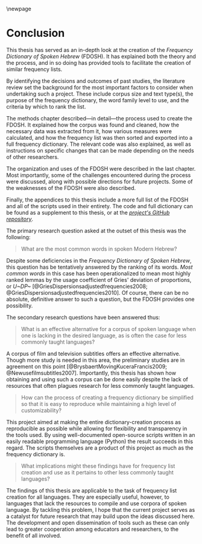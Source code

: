 \newpage

# Conclusion

This thesis has served as an in-depth look at the creation of the *Frequency Dictionary of Spoken Hebrew* (FDOSH). It has explained both the theory and the process, and in so doing has provided tools to facilitate the creation of similar frequency lists.

By identifying the decisions and outcomes of past studies, the literature review set the background for the most important factors to consider when undertaking such a project. These include corpus size and text type(s), the purpose of the frequency dictionary, the word family level to use, and the criteria by which to rank the list.

The methods chapter described—in detail—the process used to create the FDOSH. It explained how the corpus was found and cleaned, how the necessary data was extracted from it, how various measures were calculated, and how the frequency list was then sorted and exported into a full frequency dictionary. The relevant code was also explained, as well as instructions on specific changes that can be made depending on the needs of other researchers.

The organization and uses of the FDOSH were described in the last chapter. Most importantly, some of the challenges encountered during the process were discussed, along with possible directions for future projects. Some of the weaknesses of the FDOSH were also described.

Finally, the appendices to this thesis include a more full list of the FDOSH and all of the scripts used in their entirety. The code and full dictionary can be found as a supplement to this thesis, or at the [*project's GitHub repository*](https://github.com/juandpinto/opus-frequencies).<!-- include DOI here -->


The primary research question asked at the outset of this thesis was the following:

> What are the most common words in spoken Modern Hebrew?

Despite some deficiencies in the *Frequency Dictionary of Spoken Hebrew*, this question has be tentatively answered by the ranking of its words. *Most common words* in this case has been operationalized to mean most highly ranked lemmas by the usage coefficient of Gries' deviation of proportions, or *U~DP~* [@GriesDispersionsadjustedfrequencies2008; @GriesDispersionsadjustedfrequencies2010]. Of course, there can be no absolute, definitive answer to such a question, but the FDOSH provides one possibility.

The secondary research questions have been answered thus:

> What is an effective alternative for a corpus of spoken language when one is lacking in the desired language, as is often the case for less commonly taught languages?

A corpus of film and television subtitles offers an effective alternative. Though more study is needed in this area, the preliminary studies are in agreement on this point [@BrysbaertMovingKuceraFrancis2009; @Newusefilmsubtitles2007]. Importantly, this thesis has shown how obtaining and using such a corpus can be done easily despite the lack of resources that often plagues research for less commonly taught languages.

> How can the process of creating a frequency dictionary be simplified so that it is easy to reproduce while maintaining a high level of customizability?

This project aimed at making the entire dictionary-creation process as reproducible as possible while allowing for flexibility and transparency in the tools used. By using well-documented open-source scripts written in an easily readable programming language (Python) the result succeeds in this regard. The scripts themselves are a product of this project as much as the frequency dictionary is.

> What implications might these findings have for frequency list creation and use as it pertains to other less commonly taught languages?

The findings of this thesis are applicable to the task of frequency list creation for all languages. They are especially useful, however, to languages that lack the resources to compile and use corpora of spoken language. By tackling this problem, I hope that the current project serves as a catalyst for future research that may build upon the ideas discussed here. The development and open dissemination of tools such as these can only lead to greater cooperation among educators and researchers, to the benefit of all involved.
